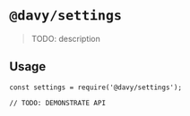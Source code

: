 # `@davy/settings`

> TODO: description

## Usage

```
const settings = require('@davy/settings');

// TODO: DEMONSTRATE API
```
